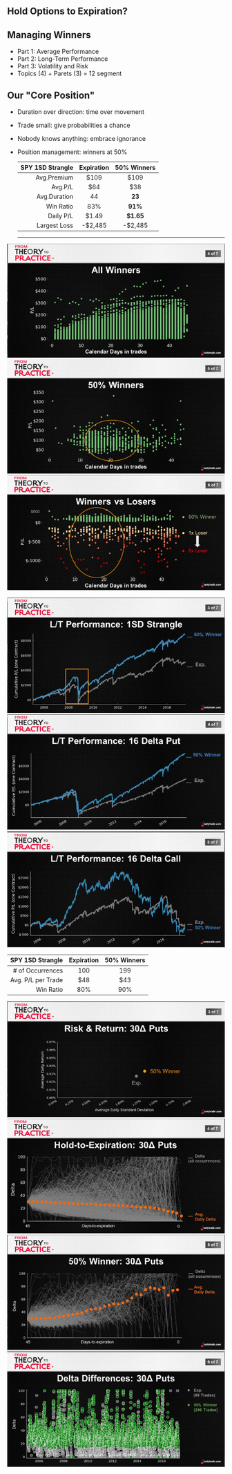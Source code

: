 ## Hold Options to Expiration?
## Managing Winners
  * Part 1: Average Performance
  * Part 2: Long-Term Performance
  * Part 3: Volatility and Risk
  * Topics (4) + Parets (3) = 12 segment

  ## Our "Core Position"
   * Duration over direction: time over movement
   * Trade small: give probabilities a chance
   * Nobody knows anything: embrace ignorance
   * Position management: winners at 50%

        |SPY 1SD Strangle|Expiration|50% Winners|
        ---:|:---:|:---:
        Avg.Premium|$109|$109
        Avg.P/L|$64|$38
        Avg.Duration|44|**23**
        Win Ratio|83%|**91%**
        Daily P/L|$1.49|**$1.65**
        Largest Loss|-$2,485|-$2,485
        ---
  ![alt text](./img/mw/mw.01.png "spy")
  ![alt text](./img/mw/mw.02.png "spy")
  ![alt text](./img/mw/mw.03.png "spy")

  ![alt text](./img/mw/mw.04.png "spy")
  ![alt text](./img/mw/mw.05.png "spy")
  ![alt text](./img/mw/mw.06.png "spy")

  
|SPY 1SD Strangle|Expiration|50% Winners|
---:|:---:|:---:
\# of Occurrences|100|199
Avg. P/L per Trade|$48|$43
Win Ratio|80%|90%

  ![alt text](./img/mw/mw.07.png "spy")
  ![alt text](./img/mw/mw.08.png "spy")
  ![alt text](./img/mw/mw.09.png "spy")
  ![alt text](./img/mw/mw.10.png "spy")